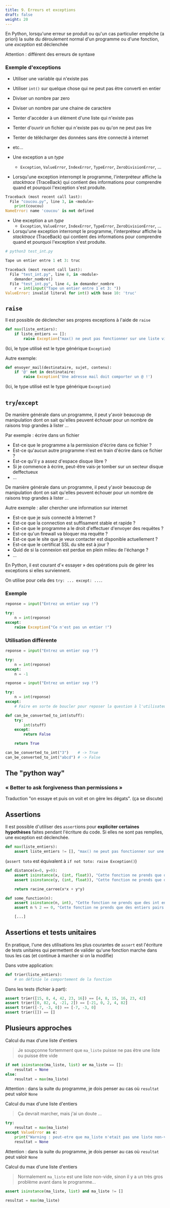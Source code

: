 ```yaml
---
title: 9. Erreurs et exceptions
draft: false
weight: 20
---
```



En Python, lorsqu'une erreur se produit ou qu'un cas particulier empêche (a priori) la suite du déroulement normal d'un programme ou d'une fonction, une *exception* est déclenchée

Attention : différent des erreurs de syntaxe

### Exemple d'exceptions

- Utiliser une variable qui n'existe pas
- Utiliser `int()` sur quelque chose qui ne peut pas être converti en entier
- Diviser un nombre par zero
- Diviser un nombre par une chaine de caractère
- Tenter d'accéder à un élément d'une liste qui n'existe pas
- Tenter d'ouvrir un fichier qui n'existe pas ou qu'on ne peut pas lire
- Tenter de télêcharger des données sans être connecté à internet
- etc...



- Une exception a un *type*
    - `Exception`, `ValueError`, `IndexError`, `TypeError`, `ZeroDivisionError`, ...
- Lorsqu'une exception interrompt le programme, l'interpréteur affiche la *stacktrace* (TraceBack) qui contient des informations pour comprendre quand et pourquoi l'exception s'est produite.

```python
Traceback (most recent call last):
  File "coucou.py", line 3, in <module>
    print(coucou)
NameError: name 'coucou' is not defined
```



- Une exception a un *type*
    - `Exception`, `ValueError`, `IndexError`, `TypeError`, `ZeroDivisionError`, ...
- Lorsqu'une exception interrompt le programme, l'interpréteur affiche la *stacktrace* (TraceBack) qui contient des informations pour comprendre quand et pourquoi l'exception s'est produite.

```python
# python3 test_int.py

Tape un entier entre 1 et 3: truc

Traceback (most recent call last):
  File "test_int.py", line 8, in <module>
    demander_nombre()
  File "test_int.py", line 4, in demander_nombre
    r = int(input("Tape un entier entre 1 et 3: "))
ValueError: invalid literal for int() with base 10: 'truc'
```



## `raise`

Il est possible de déclencher ses propres exceptions à l'aide de `raise`

```python
def max(liste_entiers):
    if liste_entiers == []:
        raise Exception("max() ne peut pas fonctionner sur une liste vide!")
```

(Ici, le type utilisé est le type générique `Exception`)



Autre exemple:

```python
def envoyer_mail(destinataire, sujet, contenu):
    if '@' not in destinataire:
        raise Exception('Une adresse mail doit comporter un @ !')
```

(Ici, le type utilisé est le type générique `Exception`)



## `try`/`except`

De manière générale dans un programme, il peut y'avoir beaucoup de manipulation dont on sait qu'elles peuvent échouer pour un nombre de raisons trop grandes à lister ...

Par exemple : écrire dans un fichier
- Est-ce que le programme a la permission d'écrire dans ce fichier ?
- Est-ce qu'aucun autre programme n'est en train d'écrire dans ce fichier ?
- Est-ce qu'il y a assez d'espace disque libre ?
- Si je commence à écrire, peut-être vais-je tomber sur un secteur disque deffectueux
- ...


De manière générale dans un programme, il peut y'avoir beaucoup de manipulation dont on sait qu'elles peuvent échouer pour un nombre de raisons trop grandes à lister ...

Autre exemple : aller chercher une information sur internet
- Est-ce que je suis connecté à Internet ?
- Est-ce que la connection est suffisament stable et rapide ?
- Est-ce que le programme a le droit d'effectuer d'envoyer des requêtes ?
- Est-ce qu'un firewall va bloquer ma requête ?
- Est-ce que le site que je veux contacter est disponible actuellement ?
- Est-ce que le certificat SSL du site est à jour ?
- Quid de si la connexion est perdue en plein milieu de l'échange ?
- ...


En Python, il est courant d'« essayer » des opérations puis de gérer les
exceptions si elles surviennent.

On utilise pour cela des `try: ... except: ...`.

### Exemple

```python
reponse = input("Entrez un entier svp !")

try:
    n = int(reponse)
except:
    raise Exception("Ce n'est pas un entier !")
```


### Utilisation différente

```python
reponse = input("Entrez un entier svp !")

try:
    n = int(reponse)
except:
    n = -1
```


```python
reponse = input("Entrez un entier svp !")

try:
    n = int(reponse)
except:
    # Faire en sorte de boucler pour reposer la question à l'utilisateur ...
```


```python
def can_be_converted_to_int(stuff):
    try:
        int(stuff)
    except:
        return False

    return True

can_be_converted_to_int("3")    # -> True
can_be_converted_to_int("abcd") # -> False
```



## The "python way"
### « Better to ask forgiveness than permissions »

Traduction "on essaye et puis on voit et on gère les dégats".
(ça se discute)

## Assertions

Il est possible d'utiliser des `assert`ions pour **expliciter certaines hypothèses**
faites pendant l'écriture du code. Si elles ne sont pas remplies, une exception est déclenchée.

```python
def max(liste_entiers):
    assert liste_entiers != [], "max() ne peut pas fonctionner sur une liste vide!"
```

(`assert toto` est équivalent à `if not toto: raise Exception()`)


```python
def distance(x=0, y=0):
    assert isinstance(x, (int, float)), "Cette fonction ne prends que des int ou float en argument !"
    assert isinstance(y, (int, float)), "Cette fonction ne prends que des int ou float en argument !"

    return racine_carree(x*x + y*y)
```


```python
def some_function(n):
    assert isinstance(n, int), "Cette fonction ne prends que des int en argument !"
    assert n % 2 == 0, "Cette fonction ne prends que des entiers pairs en argument !"

    [...]
```

## Assertions et tests unitaires

En pratique, l'une des utilisations les plus courantes de `assert` est l'écriture de tests unitaires qui permettent de valider qu'une fonction marche dans tous les cas (et continue à marcher si on la modifie)

Dans votre application:

```python
def trier(liste_entiers):
    # on définie le comportement de la fonction
```

Dans les tests (fichier à part):

```python
assert trier([15, 8, 4, 42, 23, 16]) == [4, 8, 15, 16, 23, 42]
assert trier([0, 82, 4, -21, 2]) == [-21, 0, 2, 4, 82]
assert trier([-7, -3, 0]) == [-7, -3, 0]
assert trier([]) == []
```


## Plusieurs approches

Calcul du max d'une liste d'entiers

> Je soupçonne fortemment que `ma_liste` puisse ne pas être une liste ou puisse être vide

```python
if not isinstance(ma_liste, list) or ma_liste == []:
    resultat = None
else:
    resultat = max(ma_liste)
```

Attention : dans la suite du programme, je dois penser au cas où `resultat` peut valoir `None`


Calcul du max d'une liste d'entiers

> Ça devrait marcher, mais j'ai un doute ...

```python
try:
    resultat = max(ma_liste)
except ValueError as e:
    print("Warning : peut-etre que ma_liste n'etait pas une liste non-vide ?")
    resultat = None
```

Attention : dans la suite du programme, je dois penser au cas où `resultat` peut valoir `None`


Calcul du max d'une liste d'entiers

> Normalement `ma_liste` est une liste non-vide, sinon il y a un très gros problème avant dans le programme...

```python
assert isinstance(ma_liste, list) and ma_liste != []

resultat = max(ma_liste)
```